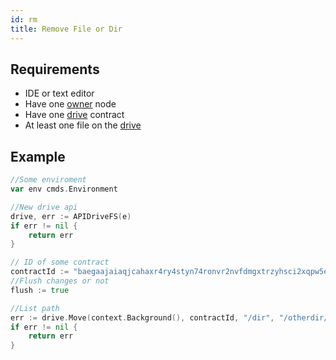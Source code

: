 ```yaml
---
id: rm
title: Remove File or Dir
---
```


## Requirements

- IDE or text editor
- Have one [owner](../../roles/owner.md) node
- Have one [drive](../../built_in_features/drive/overview.md) contract
- At least one file on the [drive](../../built_in_features/drive/overview.md)

## Example

```go
//Some enviroment
var env cmds.Environment

//New drive api
drive, err := APIDriveFS(e)
if err != nil {
	return err
}

// ID of some contract
contractId := "baegaajaiaqjcahaxr4ry4styn74ronvr2nvfdmgxtrzyhsci2xqpw5eisrisrgn5"
//Flush changes or not
flush := true

//List path
err := drive.Move(context.Background(), contractId, "/dir", "/otherdir/dir" api.Flush(flush))
if err != nil {
	return err
}
```
